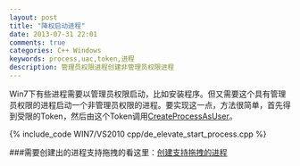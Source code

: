 ```yaml
---
layout: post
title: "降权启动进程"
date: 2013-07-31 22:01
comments: true
categories: C++ Windows
keywords: process,uac,token,进程
description: 管理员权限进程创建非管理员权限进程
---
```

Win7下有些进程需要以管理员权限启动，比如安装程序。但又需要这个具有管理员权限的进程启动一个非管理员权限的进程。要实现这一点，方法很简单，首先得到受限的Token，然后由这个Token调用[CreateProcessAsUser][1]。

{% include_code  WIN7/VS2010 cpp/de_elevate_start_process.cpp %}

###需要创建出的进程支持拖拽的看这里：[创建支持拖拽的进程][2]

  [1]: http://msdn.microsoft.com/en-us/library/ms682429.aspx
  [2]: /blog/2013/08/06/process-can-drag-drop/